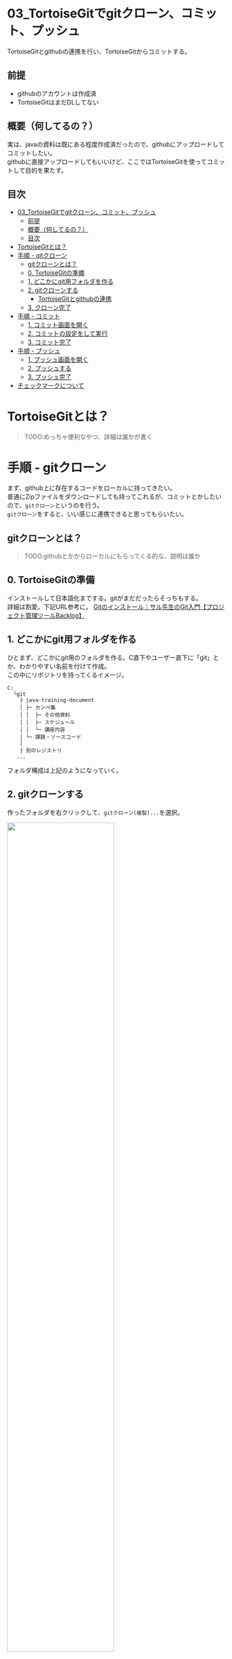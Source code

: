 # 03_TortoiseGitでgitクローン、コミット、プッシュ
TortoiseGitとgithubの連携を行い、TortoiseGitからコミットする。

## 前提
- githubのアカウントは作成済
- TortoiseGitはまだDLしてない

## 概要（何してるの？）
実は、javaの資料は既にある程度作成済だったので、githubにアップロードしてコミットしたい。  
githubに直接アップロードしてもいいけど、ここではTortoiseGitを使ってコミットして目的を果たす。

## 目次
- [03_TortoiseGitでgitクローン、コミット、プッシュ](#03_tortoisegitでgitクローンコミットプッシュ)
	- [前提](#前提)
	- [概要（何してるの？）](#概要何してるの)
	- [目次](#目次)
- [TortoiseGitとは？](#tortoisegitとは)
- [手順 - gitクローン](#手順---gitクローン)
	- [gitクローンとは？](#gitクローンとは)
	- [0. TortoiseGitの準備](#0-tortoisegitの準備)
	- [1. どこかにgit用フォルダを作る](#1-どこかにgit用フォルダを作る)
	- [2. gitクローンする](#2-gitクローンする)
		- [TortoiseGitとgithubの連携](#tortoisegitとgithubの連携)
	- [3. クローン完了](#3-クローン完了)
- [手順 - コミット](#手順---コミット)
	- [1. コミット画面を開く](#1-コミット画面を開く)
	- [2. コミットの設定をして実行](#2-コミットの設定をして実行)
	- [3. コミット完了](#3-コミット完了)
- [手順 - プッシュ](#手順---プッシュ)
	- [1. プッシュ画面を開く](#1-プッシュ画面を開く)
	- [2. プッシュする](#2-プッシュする)
	- [3. プッシュ完了](#3-プッシュ完了)
- [チェックマークについて](#チェックマークについて)



# TortoiseGitとは？
> TODO:めっちゃ便利なやつ、詳細は誰かが書く




# 手順 - gitクローン
まず、github上に存在するコードをローカルに持ってきたい。  
普通にZipファイルをダウンロードしても持ってこれるが、コミットとかしたいので、`gitクローン`というのを行う。  
`gitクローン`をすると、いい感じに連携できると思ってもらいたい。

## gitクローンとは？
> TODO:githubとかからローカルにもらってくる的な、説明は誰か


## 0. TortoiseGitの準備
インストールして日本語化までする。gitがまだだったらそっちもする。  
詳細は割愛。下記URL参考に。
[Gitのインストール｜サル先生のGit入門【プロジェクト管理ツールBacklog】](https://backlog.com/ja/git-tutorial/intro/05/)


## 1. どこかにgit用フォルダを作る
ひとまず、どこかにgit用のフォルダを作る。C直下やユーザー直下に「git」とか、わかりやすい名前を付けて作成。  
この中にリポジトリを持ってくるイメージ。
```text 
C:
  └git
    ├ java-training-document
    │ ├─ カンペ集
    │ │  ├─ その他資料
    │ │  ├─ スケジュール
    │ │  └─ 講座内容
    │ └─ 課題・ソースコード
    │ 
    ├ 別のレジストリ
   ...
```
フォルダ構成は上記のようになっていく。



## 2. gitクローンする
作ったフォルダを右クリックして、`gitクローン(複製)...`を選択。

<img width="70%" src="../png/03_clone01.png">

下記のようなgitクローン画面が表示される。

<div>
<img width="50%" src="../png/03_clone02.png">

<div style="margin-top: 1em; line-height: 1.4; font-size: 100%;">



1. URL:
   クローンする元のリポジトリのURLを入力する。

1. ディレクトリ
   クローン先のフォルダ。特にいじることはない。

</div>
</div><br/>

gitクローン画面に入力するためのURLを取得する。  
githubのページの、`Code`からコピーできる。
<img width="70%" src="../png/03_clone03.png">



`URL:`欄に、コピーしたURLを貼り付ける。  
すると、クローン先のパスにレポジトリ名のディレクトリが自動的に追加される。  
このディレクトリは、クローン実行時に作成される。
<img width="50%" src="../png/03_clone04.png">

チェックは特にせず、そのまま`OK`を選択。  
コマンド実行中のウィンドウが表示される。

### TortoiseGitとgithubの連携
<details><summary>連携を求められたら</summary>

<div style="margin-left: 1em; border-bottom: dashed var(--color-border-muted); border-bottom-width:thin;">

TortoiseGitとgithubの連携を求める、下記のような画面が表示されている想定。

<img width="60%" src="../png/03_clone05.png">

言われるがままに連携を進めていけばよい。はず。

<img width="30%" src="../png/03_clone06.png">

<img width="30%" src="../png/03_clone07.png" style="position: absolute; margin-left: 1em;">

連携終了すればコマンド実行が再開される。
</div>

</details>

## 3. クローン完了
コマンドが成功したら完了。
<img width="50%" src="../png/03_clone08.png">



gitフォルダを開くと、githubのレジストリと同じフォルダ構成になっている。

<div>
	<img width="50%" src="../png/03_clone09.png">

<div style="margin-left: 1em;">
	<img src="../png/03_clone10.png" style="display: block;">
	<p style="margin-left: 1em;">※ツリー表示にするとこんな感じ。</p>
</div>


</div>
<br/>

> 緑のチェックマークについては後述します。
> 現状では、付いていてもいなくても問題ありません。




# 手順 - コミット
リポジトリをローカルに持ってきたので、早速ファイルを追加する。  
ファイルをコピペするだけなのでここは割愛。

<img width="50%" src="../png/03_commit01.png">



## 1. コミット画面を開く
右クリックし、`Git コミット(C) > "main"...`を選択。
<img width="50%" src="../png/03_commit02.png">


## 2. コミットの設定をして実行
下記のような画面が表示されるので、メッセージを書き込み、コミットするファイルを選択する。

<div>
<img width="70%" src="../png/03_commit03.png">

<div style="margin-top: 1em; line-height: 1.4; font-size: 90%;">



1. メッセージ(M):
   そのままの意味。メッセージ。
   1行目がgithubでコミットするときの概要、2行目からが詳細となる。

1. 変更した項目
   変更されたファイルの一覧。チェックされたファイルがコミットされる。
   今回は新規ファイルを追加したので、各ファイルの状態は「管轄外」となっている。

</div>
</div><br/>

コミット(O)をクリックすればコミットが実行され、コマンド実行中のウィンドウが表示される。


## 3. コミット完了
コマンドが成功したら完了。
<img width="50%" src="../png/03_commit04.png">




# 手順 - プッシュ
今の作業では、ローカルのリポジトリにしか変更が反映されていない。  
githubのリポジトリに変更を反映させるため、プッシュする必要がある。  
とりあえず、このままプッシュしてしまう。
> TODO: プッシュについて誰かが書く

## 1. プッシュ画面を開く
さっきのコミット完了のウィンドウの、左下の`プッシュ(H)`をクリック。  
もし閉じていた場合は、リポジトリのフォルダを右クリックし、`TortoiseGit > プッシュ(H)...`と選択する。


## 2. プッシュする
下記のような画面が表示されるので、今回はそのまま`OK`を選択する。  
プッシュについては別途解説予定。
<img src="../png/03_push01.png">

`OK`を選択すると、いつものコマンド実行画面が表示される。


## 3. プッシュ完了
コマンドが成功すれば完了。
<img src="../png/03_push02.png">


無事にgithubにも変更が反映されている。
<img width="90%" src="../png/03_push03.png">


# チェックマークについて
git管理されているファイルやフォルダは、アイコンにマークが付く。  
マークがついていない場合は、最新の状態に更新するか、PCを再起動すれば付くようになるはず。
<img src="../png/03_mark01.png">

アイコンの種類と意味は以下の通り。この一覧はTortoiseGitの設定から確認できる。
<img src="../png/03_mark02.png">



